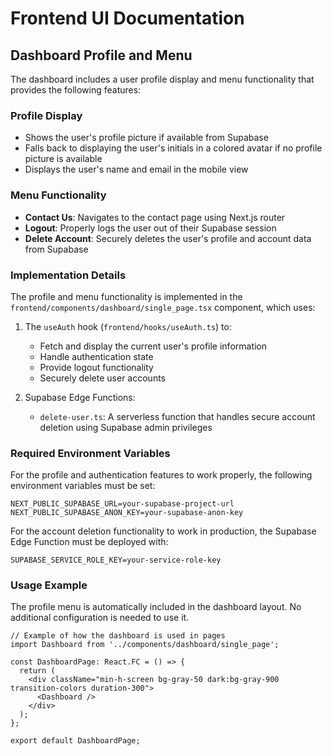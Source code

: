 # Frontend UI Documentation

## Dashboard Profile and Menu

The dashboard includes a user profile display and menu functionality that provides the following features:

### Profile Display
- Shows the user's profile picture if available from Supabase
- Falls back to displaying the user's initials in a colored avatar if no profile picture is available
- Displays the user's name and email in the mobile view

### Menu Functionality
- **Contact Us**: Navigates to the contact page using Next.js router
- **Logout**: Properly logs the user out of their Supabase session
- **Delete Account**: Securely deletes the user's profile and account data from Supabase

### Implementation Details

The profile and menu functionality is implemented in the `frontend/components/dashboard/single_page.tsx` component, which uses:

1. The `useAuth` hook (`frontend/hooks/useAuth.ts`) to:
   - Fetch and display the current user's profile information
   - Handle authentication state
   - Provide logout functionality
   - Securely delete user accounts

2. Supabase Edge Functions:
   - `delete-user.ts`: A serverless function that handles secure account deletion using Supabase admin privileges

### Required Environment Variables

For the profile and authentication features to work properly, the following environment variables must be set:

```
NEXT_PUBLIC_SUPABASE_URL=your-supabase-project-url
NEXT_PUBLIC_SUPABASE_ANON_KEY=your-supabase-anon-key
```

For the account deletion functionality to work in production, the Supabase Edge Function must be deployed with:

```
SUPABASE_SERVICE_ROLE_KEY=your-service-role-key
```

### Usage Example

The profile menu is automatically included in the dashboard layout. No additional configuration is needed to use it.

```tsx
// Example of how the dashboard is used in pages
import Dashboard from '../components/dashboard/single_page';

const DashboardPage: React.FC = () => {
  return (
    <div className="min-h-screen bg-gray-50 dark:bg-gray-900 transition-colors duration-300">
      <Dashboard />
    </div>
  );
};

export default DashboardPage;